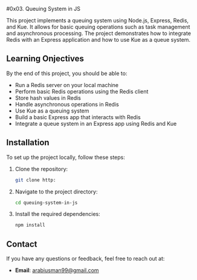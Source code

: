 #0x03. Queuing System in JS

This project implements a queuing system using Node.js, Express, Redis, and Kue. It allows for basic queuing operations such as task management and asynchronous processing. The project demonstrates how to integrate Redis with an Express application and how to use Kue as a queue system.

## Learning Onjectives

By the end of this project, you should be able to:
- Run a Redis server on your local machine
- Perform basic Redis operations using the Redis client
- Store hash values in Redis
- Handle asynchronous operations in Redis
- Use Kue as a queuing system
- Build a basic Express app that interacts with Redis
- Integrate a queue system in an Express app using Redis and Kue

## Installation

To set up the project locally, follow these steps:

1. Clone the repository:
   ```bash
   git clone http:
   ```
2. Navigate to the project directory:
   ```bash
   cd queuing-system-in-js
   ```
3. Install the required dependencies:
   ```bash
   npm install
   ```


## Contact

If you have any questions or feedback, feel free to reach out at:
- **Email**: arabiusman99@gmail.com
